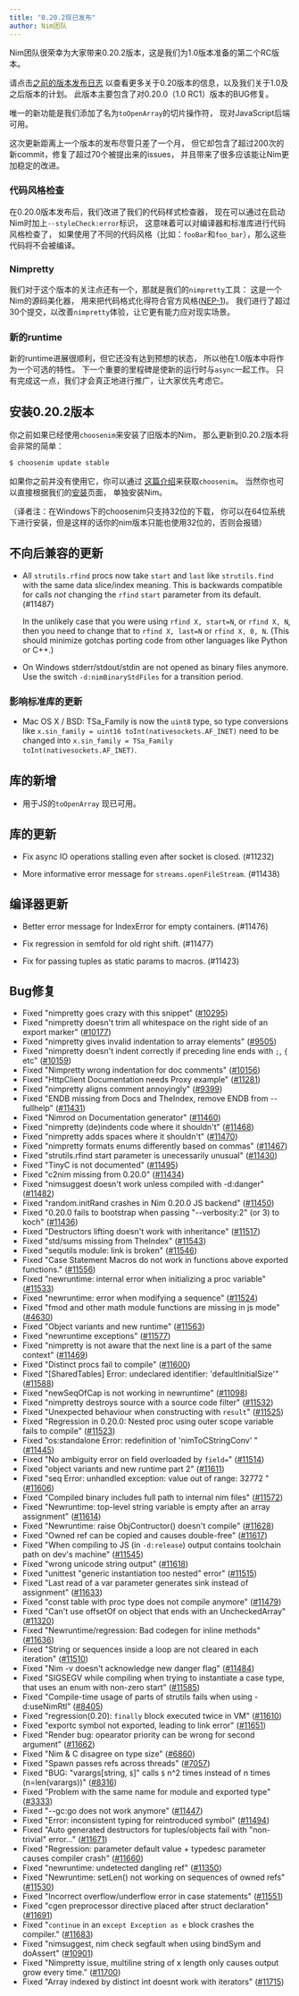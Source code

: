 ```yaml
---
title: "0.20.2现已发布"
author: Nim团队
---
```


Nim团队很荣幸为大家带来0.20.2版本，这是我们为1.0版本准备的第二个RC版本。

请点击[之前的版本发布日志](https://nim-lang.org/blog/2019/06/06/version-0200-released.html)
以查看更多关于0.20版本的信息，以及我们关于1.0及之后版本的计划。
此版本主要包含了对0.20.0（1.0 RC1）版本的BUG修复。

唯一的新功能是我们添加了名为`toOpenArray`的切片操作符，
现对JavaScript后端可用。

这次更新距离上一个版本的发布尽管只差了一个月，
但它却包含了超过200次的新commit，修复了超过70个被提出来的issues，
并且带来了很多应该能让Nim更加稳定的改进。


### 代码风格检查

在0.20.0版本发布后，我们改进了我们的代码样式检查器，
现在可以通过在启动Nim时加上`--styleCheck:error`标识，
这意味着可以对编译器和标准库进行代码风格检查了，
如果使用了不同的代码风格（比如：`fooBar`和`foo_bar`），那么这些代码将不会被编译。


### Nimpretty

我们对于这个版本的关注点还有一个，那就是我们的`nimpretty`工具：
这是一个Nim的源码美化器，
用来把代码格式化得符合官方风格([NEP-1](https://nim-lang.org/docs/nep1.html))。
我们进行了超过30个提交，以改善`nimpretty`体验，让它更有能力应对现实场景。


### 新的runtime

新的runtime进展很顺利，但它还没有达到预想的状态，
所以他在1.0版本中将作为一个可选的特性。
下一个重要的里程碑是使新的运行时与`async`一起工作。
只有完成这一点，我们才会真正地进行推广，让大家优先考虑它。



## 安装0.20.2版本

你之前如果已经使用``choosenim``来安装了旧版本的Nim，
那么更新到0.20.2版本将会非常的简单：

```bash
$ choosenim update stable
```

如果你之前并没有使用它，你可以通过
[这篇介绍](https://github.com/dom96/choosenim)来获取``choosenim``。
当然你也可以直接根据我们的[安装](https://nim-lang-cn.org/install.html)页面，
单独安装Nim。 

（译者注：在Windows下的choosenim只支持32位的下载，
你可以在64位系统下进行安装，但是这样的话你的nim版本只能也使用32位的，否则会报错）




## 不向后兼容的更新

- All `strutils.rfind` procs now take `start` and `last` like `strutils.find`
  with the same data slice/index meaning. This is backwards compatible for
  calls *not* changing the `rfind` `start` parameter from its default. (#11487)

  In the unlikely case that you were using `rfind X, start=N`, or `rfind X, N`,
  then you need to change that to `rfind X, last=N` or `rfind X, 0, N`. (This
  should minimize gotchas porting code from other languages like Python or C++.)

- On Windows stderr/stdout/stdin are not opened as binary files anymore. Use the switch
  `-d:nimBinaryStdFiles` for a transition period.

### 影响标准库的更新

- Mac OS X / BSD: TSa_Family is now the ``uint8`` type, so type
  conversions like ``x.sin_family = uint16 toInt(nativesockets.AF_INET)``
  need to be changed into ``x.sin_family = TSa_Family toInt(nativesockets.AF_INET)``.



## 库的新增

- 用于JS的`toOpenArray` 现已可用。


## 库的更新

- Fix async IO operations stalling even after socket is closed. (#11232)

- More informative error message for `streams.openFileStream`. (#11438)


## 编译器更新

- Better error message for IndexError for empty containers. (#11476)

- Fix regression in semfold for old right shift. (#11477)

- Fix for passing tuples as static params to macros. (#11423)


## Bug修复

- Fixed "nimpretty goes crazy with this snippet"
  ([#10295](https://github.com/nim-lang/Nim/issues/10295))
- Fixed "nimpretty doesn't trim all whitespace on the right side of an export marker"
  ([#10177](https://github.com/nim-lang/Nim/issues/10177))
- Fixed "nimpretty gives invalid indentation to array elements"
  ([#9505](https://github.com/nim-lang/Nim/issues/9505))
- Fixed "nimpretty doesn't indent correctly if preceding line ends with `;`, `{` etc"
  ([#10159](https://github.com/nim-lang/Nim/issues/10159))
- Fixed "Nimpretty wrong indentation for doc comments"
  ([#10156](https://github.com/nim-lang/Nim/issues/10156))
- Fixed "HttpClient Documentation needs Proxy example"
  ([#11281](https://github.com/nim-lang/Nim/issues/11281))
- Fixed "nimpretty aligns comment annoyingly"
  ([#9399](https://github.com/nim-lang/Nim/issues/9399))
- Fixed "ENDB missing from Docs and TheIndex, remove ENDB from --fullhelp"
  ([#11431](https://github.com/nim-lang/Nim/issues/11431))
- Fixed "Nimrod on Documentation generator"
  ([#11460](https://github.com/nim-lang/Nim/issues/11460))
- Fixed "nimpretty (de)indents code where it shouldn't"
  ([#11468](https://github.com/nim-lang/Nim/issues/11468))
- Fixed "nimpretty adds spaces where it shouldn't"
  ([#11470](https://github.com/nim-lang/Nim/issues/11470))
- Fixed "nimpretty formats enums differently based on commas"
  ([#11467](https://github.com/nim-lang/Nim/issues/11467))
- Fixed "strutils.rfind start parameter is unecessarily unusual"
  ([#11430](https://github.com/nim-lang/Nim/issues/11430))
- Fixed "TinyC is not documented"
  ([#11495](https://github.com/nim-lang/Nim/issues/11495))
- Fixed "c2nim missing from 0.20.0"
  ([#11434](https://github.com/nim-lang/Nim/issues/11434))
- Fixed "nimsuggest doesn't work unless compiled with -d:danger"
  ([#11482](https://github.com/nim-lang/Nim/issues/11482))
- Fixed "random.initRand crashes in Nim 0.20.0 JS backend"
  ([#11450](https://github.com/nim-lang/Nim/issues/11450))
- Fixed "0.20.0 fails to bootstrap when passing "--verbosity:2" (or 3) to koch"
  ([#11436](https://github.com/nim-lang/Nim/issues/11436))
- Fixed "Destructors lifting doesn't work with inheritance"
  ([#11517](https://github.com/nim-lang/Nim/issues/11517))
- Fixed "std/sums missing from TheIndex"
  ([#11543](https://github.com/nim-lang/Nim/issues/11543))
- Fixed "sequtils module: link is broken"
  ([#11546](https://github.com/nim-lang/Nim/issues/11546))
- Fixed "Case Statement Macros do not work in functions above exported functions."
  ([#11556](https://github.com/nim-lang/Nim/issues/11556))
- Fixed "newruntime: internal error when initializing a proc variable"
  ([#11533](https://github.com/nim-lang/Nim/issues/11533))
- Fixed "newruntime: error when modifying a sequence"
  ([#11524](https://github.com/nim-lang/Nim/issues/11524))
- Fixed "fmod and other math module functions are missing in js mode"
  ([#4630](https://github.com/nim-lang/Nim/issues/4630))
- Fixed "Object variants and new runtime"
  ([#11563](https://github.com/nim-lang/Nim/issues/11563))
- Fixed "newruntime exceptions"
  ([#11577](https://github.com/nim-lang/Nim/issues/11577))
- Fixed "nimpretty is not aware that the next line is a part of the same context"
  ([#11469](https://github.com/nim-lang/Nim/issues/11469))
- Fixed "Distinct procs fail to compile"
  ([#11600](https://github.com/nim-lang/Nim/issues/11600))
- Fixed "[SharedTables] Error: undeclared identifier: 'defaultInitialSize'"
  ([#11588](https://github.com/nim-lang/Nim/issues/11588))
- Fixed "newSeqOfCap is not working in newruntime"
  ([#11098](https://github.com/nim-lang/Nim/issues/11098))
- Fixed "nimpretty destroys source with a source code filter"
  ([#11532](https://github.com/nim-lang/Nim/issues/11532))
- Fixed "Unexpected behaviour when constructing with `result`"
  ([#11525](https://github.com/nim-lang/Nim/issues/11525))
- Fixed "Regression in 0.20.0: Nested proc using outer scope variable fails to compile"
  ([#11523](https://github.com/nim-lang/Nim/issues/11523))
- Fixed "os:standalone Error: redefinition of 'nimToCStringConv' "
  ([#11445](https://github.com/nim-lang/Nim/issues/11445))
- Fixed "No ambiguity error on field overloaded by `field=`"
  ([#11514](https://github.com/nim-lang/Nim/issues/11514))
- Fixed "object variants and new runtime part 2"
  ([#11611](https://github.com/nim-lang/Nim/issues/11611))
- Fixed "seq Error: unhandled exception: value out of range: 32772 "
  ([#11606](https://github.com/nim-lang/Nim/issues/11606))
- Fixed "Compiled binary includes full path to internal nim files"
  ([#11572](https://github.com/nim-lang/Nim/issues/11572))
- Fixed "Newruntime: top-level string variable is empty after an array assignment"
  ([#11614](https://github.com/nim-lang/Nim/issues/11614))
- Fixed "Newruntime: raise ObjContructor() doesn't compile"
  ([#11628](https://github.com/nim-lang/Nim/issues/11628))
- Fixed "Owned ref can be copied and causes double-free"
  ([#11617](https://github.com/nim-lang/Nim/issues/11617))
- Fixed "When compiling to JS (in `-d:release`) output contains toolchain path on dev's machine"
  ([#11545](https://github.com/nim-lang/Nim/issues/11545))
- Fixed "wrong unicode string output"
  ([#11618](https://github.com/nim-lang/Nim/issues/11618))
- Fixed "unittest "generic instantiation too nested" error"
  ([#11515](https://github.com/nim-lang/Nim/issues/11515))
- Fixed "Last read of a var parameter generates sink instead of assignment"
  ([#11633](https://github.com/nim-lang/Nim/issues/11633))
- Fixed "const table with proc type does not compile anymore"
  ([#11479](https://github.com/nim-lang/Nim/issues/11479))
- Fixed "Can't use offsetOf on object that ends with an UncheckedArray"
  ([#11320](https://github.com/nim-lang/Nim/issues/11320))
- Fixed "Newruntime/regression: Bad codegen for inline methods"
  ([#11636](https://github.com/nim-lang/Nim/issues/11636))
- Fixed "String or sequences inside a loop are not cleared in each iteration"
  ([#11510](https://github.com/nim-lang/Nim/issues/11510))
- Fixed "Nim -v doesn't acknowledge new danger flag"
  ([#11484](https://github.com/nim-lang/Nim/issues/11484))
- Fixed "SIGSEGV while compiling when trying to instantiate a case type, that uses an enum with non-zero start"
  ([#11585](https://github.com/nim-lang/Nim/issues/11585))
- Fixed "Compile-time usage of parts of strutils fails when using -d:useNimRtl"
  ([#8405](https://github.com/nim-lang/Nim/issues/8405))
- Fixed "regression(0.20): `finally` block executed twice in VM"
  ([#11610](https://github.com/nim-lang/Nim/issues/11610))
- Fixed "exportc symbol not exported, leading to link error"
  ([#11651](https://github.com/nim-lang/Nim/issues/11651))
- Fixed "Render bug: opearator priority can be wrong for second argument"
  ([#11662](https://github.com/nim-lang/Nim/issues/11662))
- Fixed "Nim & C disagree on type size"
  ([#6860](https://github.com/nim-lang/Nim/issues/6860))
- Fixed "Spawn passes refs across threads"
  ([#7057](https://github.com/nim-lang/Nim/issues/7057))
- Fixed "BUG: "varargs[string, `$`]"  calls `$` n^2 times instead of n times (n=len(varargs))"
  ([#8316](https://github.com/nim-lang/Nim/issues/8316))
- Fixed "Problem with the same name for module and exported type"
  ([#3333](https://github.com/nim-lang/Nim/issues/3333))
- Fixed "--gc:go does not work anymore"
  ([#11447](https://github.com/nim-lang/Nim/issues/11447))
- Fixed "Error: inconsistent typing for reintroduced symbol"
  ([#11494](https://github.com/nim-lang/Nim/issues/11494))
- Fixed "Auto generated destructors  for tuples/objects fail with "non-trivial" error..."
  ([#11671](https://github.com/nim-lang/Nim/issues/11671))
- Fixed "Regression: parameter default value + typedesc parameter causes compiler crash"
  ([#11660](https://github.com/nim-lang/Nim/issues/11660))
- Fixed "newruntime: undetected dangling ref"
  ([#11350](https://github.com/nim-lang/Nim/issues/11350))
- Fixed "Newruntime: setLen() not working on sequences of owned refs"
  ([#11530](https://github.com/nim-lang/Nim/issues/11530))
- Fixed "Incorrect overflow/underflow error in case statements"
  ([#11551](https://github.com/nim-lang/Nim/issues/11551))
- Fixed "cgen preprocessor directive placed after struct declaration"
  ([#11691](https://github.com/nim-lang/Nim/issues/11691))
- Fixed "`continue` in an `except Exception as e` block crashes the compiler."
  ([#11683](https://github.com/nim-lang/Nim/issues/11683))
- Fixed "nimsuggest, nim check segfault when using bindSym and doAssert"
  ([#10901](https://github.com/nim-lang/Nim/issues/10901))
- Fixed "Nimpretty issue, multiline string of x length only causes output grow every time."
  ([#11700](https://github.com/nim-lang/Nim/issues/11700))
- Fixed "Array indexed by distinct int doesnt work with iterators"
  ([#11715](https://github.com/nim-lang/Nim/issues/11715))
